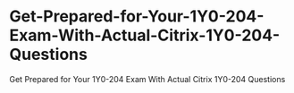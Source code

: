 # Get-Prepared-for-Your-1Y0-204-Exam-With-Actual-Citrix-1Y0-204-Questions
Get Prepared for Your 1Y0-204 Exam With Actual Citrix 1Y0-204 Questions
